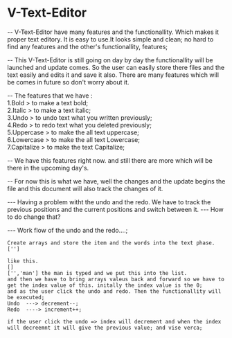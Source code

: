 # V-Text-Editor
-- V-Text-Editor have many features and the functionallity. Which makes it proper text editory. It is easy to use.It looks simple and clean; 
no hard to find any features and the other's functionallity, features;

-- This V-Text-Editor is still going on day by day the functionallity will be launched and update comes. So the user can easily store 
there files and the text easily and edits it and save it also. There are many features which will be comes in future so don't worry about it. 

-- The features that we have : <br>
1.Bold > to make a text bold;<br> 
2.Italic > to make a text italic;<br> 
3.Undo > to undo text what you written previously;<br>
4.Redo > to redo text what you deleted previously;<br>
5.Uppercase > to make the all text uppercase;<br>
6.Lowercase > to make the all text Lowercase;<br>
7.Capitalize > to make the text Capitalize;<br> 

-- We have this features right now. and still there are more which will be there in the upcoming day's. 

-- For now this is what we have, well the changes and the update begins the file and this document will also track the changes of it. 

--- Having a problem witht the undo and the redo. We have to track the previous positions and the current positions and switch between it. 
--- How to do change that? 


--- Work flow of the undo and the redo....;

    Create arrays and store the item and the words into the text phase. ['']

    like this. 
    []
    ['','man'] the man is typed and we put this into the list. 
    and then we have to bring arrays valeus back and forward so we have to get the index value of this. initally the index value is the 0; 
    and as the user click the undo and redo. Then the functionallity will be executed; 
    Undo  ---> decrement--; 
    Redo  ----> increment++; 

    if the user click the undo => index will decrement and when the index will decreemnt it will give the previous value; and vise verca; 

